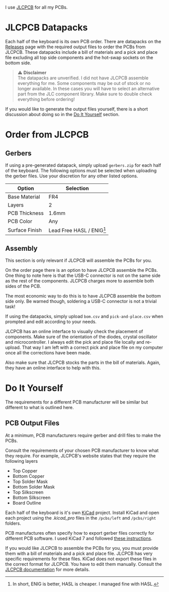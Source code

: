 I use [JLCPCB](https://jlcpcb.com/) for all my PCBs.

# JLCPCB Datapacks
Each half of the keyboard is its own PCB order.
There are datapacks on the [Releases](https://github.com/mcculloughembedded/3435/releases) page with the required output files to order the PCBs from JLCPCB.
These datapacks include a bill of materials and a pick and place file excluding all top side components and the hot-swap sockets on the bottom side.

> :warning: **Disclaimer**<br>
The datapacks are unverified.
I did not have JLCPCB assemble everything for me.
Some components may be out of stock or no longer available.
In these cases you will have to select an alternative part from the JLC component library.
Make sure to double check everything before ordering!

If you would like to generate the output files yourself, there is a short discussion about doing so in the [Do It Yourself](#do-it-yourself) section.

# Order from JLCPCB
## Gerbers
If using a pre-generated datapack, simply upload `gerbers.zip` for each half of the keyboard.
The following options must be selected when uploading the gerber files.
Use your discretion for any other listed options.

| Option              | Selection              |
| ------------------- | ---------------------- |
| Base Material       | FR4                       |
| Layers              | 2                         |
| PCB Thickness       | 1.6mm                     |
| PCB Color           | Any                       |
| Surface Finish      | Lead Free HASL / ENIG[^1] |

## Assembly
This section is only relevant if JLCPCB will assemble the PCBs for you.

On the order page there is an option to have JLCPCB assemble the PCBs.
One thing to note here is that the USB-C connector is not on the same side as the rest of the components.
JLCPCB charges more to assemble both sides of the PCB.

The most economic way to do this is to have JLCPCB assemble the bottom side only.
Be warned though, soldering a USB-C connector is not a trivial task!

If using the datapacks, simply upload `bom.csv` and `pick-and-place.csv` when prompted and edit according to your needs.

JLCPCB has an online interface to visually check the placement of components.
Make sure of the orientation of the diodes, crystal oscillator and microcontroller.
I always edit the pick and place file locally and re-upload.
That way I am left with a correct pick and place file on my computer once all the corrections have been made.

Also make sure that JLCPCB stocks the parts in the bill of materials.
Again, they have an online interface to help with this.

# Do It Yourself

The requirements for a different PCB manufacturer will be similar but different to what is outlined here.

## PCB Output Files

At a minimum, PCB manufacturers require gerber and drill files to make the PCBs.

Consult the requirements of your chosen PCB manufacturer to know what they require.
For example, JLCPCB's website states that they require the following layers
* Top Copper
* Bottom Copper
* Top Solder Mask
* Bottom Solder Mask
* Top Silkscreen
* Bottom Silkscreen
* Board Outline

Each half of the keyboard is it's own [KiCad](https://www.kicad.org/) project.
Install KiCad and open each project using the *.kicad_pro* files in the `/pcbs/left` and `/pcbs/right` folders.

PCB manufactures often specify how to export gerber files correctly for different PCB software.
I used KiCad 7 and followed [these instructions](https://jlcpcb.com/help/article/how-to-generate-gerber-and-drill-files-in-kicad-7).

If you would like JLCPCB to assemble the PCBs for you, you must provide them with a bill of materials and a pick and place file.
JLCPCB has very specific requirements for these files.
KiCad does not export these files in the correct format for JLCPCB.
You have to edit them manually.
Consult the [JLCPCB documentation](https://jlcpcb.com/help/article/How-to-generate-the-BOM-and-Centroid-file-from-KiCAD) for more details.

[^1]: In short, ENIG is better, HASL is cheaper. I managed fine with HASL.
